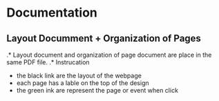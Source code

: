 # Documentation
## Layout Documment +  Organization of Pages
.* Layout document and organization of page document are place in the same PDF file.
.* Instrucation
+ the black link are the layout of the webpage 
+ each page has a lable on the top of the design
+ the green ink are represent the page or event when click
